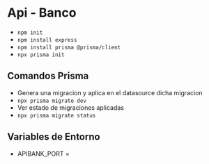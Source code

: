 # Api - Banco
- ``` npm init ```
- ``` npm install express  ```
- ``` npm install prisma @prisma/client  ```
- ``` npx prisma init ```

## Comandos Prisma 
-  Genera una migracion y aplica en el datasource dicha migracion
- ``` npx prisma migrate dev ```
- Ver estado de migraciones aplicadas
- ``` npx prisma migrate status ```

## Variables de Entorno
- APIBANK_PORT =
